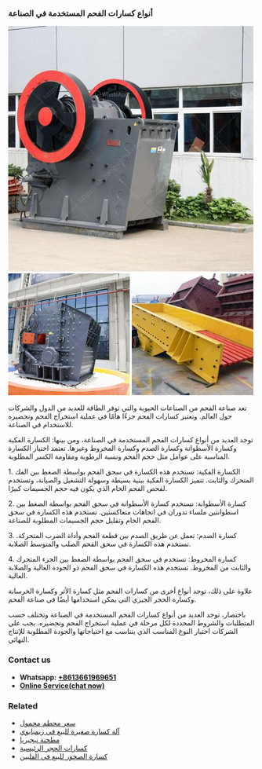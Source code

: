 <h3>أنواع كسارات الفحم المستخدمة في الصناعة</h3><img src='1701746513.jpg' alt=''><p>تعد صناعة الفحم من الصناعات الحيوية والتي توفر الطاقة للعديد من الدول والشركات حول العالم. وتعتبر كسارات الفحم جزءًا هامًا في عملية استخراج الفحم وتحضيره للاستخدام في الصناعة.</p><p>توجد العديد من أنواع كسارات الفحم المستخدمة في الصناعة، ومن بينها: الكسارة الفكية وكسارة الأسطوانة وكسارة الصدم وكسارة المخروط وغيرها. تعتمد اختيار الكسارة المناسبة على عوامل مثل حجم الفحم ونسبة الرطوبة ومقاومة الكسر المطلوبة.</p><p>1. الكسارة الفكية: تستخدم هذه الكسارة في سحق الفحم بواسطة الضغط بين الفك المتحرك والثابت. تتميز الكسارة الفكية ببنية بسيطة وسهولة التشغيل والصيانة، وتستخدم لفحص الفحم الخام الذي يكون فيه حجم الجسيمات كبيرًا.</p><p>2. كسارة الأسطوانة: تستخدم كسارة الأسطوانة في سحق الفحم بواسطة الضغط بين اسطوانتين ملساء تدوران في اتجاهات متعاكستين. تستخدم هذه الكسارة في سحق الفحم الخام وتقليل حجم الجسيمات المطلوبة للصناعة.</p><p>3. كسارة الصدم: تعمل عن طريق الصدم بين قطعة الفحم وأداة الضرب المتحركة. تستخدم هذه الكسارة في سحق الفحم الصلب والمتوسط الصلابة.</p><p>4. كسارة المخروط: تستخدم في سحق الفحم بواسطة الضغط بين الجزء المتحرك والثابت من المخروط. تستخدم هذه الكسارة في سحق الفحم ذو الجودة العالية والصلابة العالية.</p><p>علاوة على ذلك، توجد أنواع أخرى من كسارات الفحم مثل كسارة الأثر وكسارة الخرسانة وكسارة الحجر الجيري التي يمكن استخدامها أيضًا في صناعة الفحم.</p><p>باختصار، توجد العديد من أنواع كسارات الفحم المستخدمة في الصناعة وتختلف حسب المتطلبات والشروط المحددة لكل مرحلة في عملية استخراج الفحم وتحضيره. يجب على الشركات اختيار النوع المناسب الذي يتناسب مع احتياجاتها والجودة المطلوبة للإنتاج النهائي.</p><h3>Contact us</h3><ul><li><strong>Whatsapp:&nbsp;<a href="https://wa.me/8613661969651">+8613661969651</a></strong></li><li><a href="https://swt.shibang-china.com/?git&amp;zhl&amp;أنواع كسارات الفحم المستخدمة في الصناعة"><strong>Online Service(chat now)</strong></a></li></ul><h3>Related</h3><ul><li><a href='سعر محطم محمول.md'>سعر محطم محمول</a></li><li><a href='آلة كسارة صغيرة للبيع في زيمبابوي.md'>آلة كسارة صغيرة للبيع في زيمبابوي</a></li><li><a href='مطحنة نيجيريا.md'>مطحنة نيجيريا</a></li><li><a href='كسارات الحجر الرئيسية.md'>كسارات الحجر الرئيسية</a></li><li><a href='كسارة الصخور للبيع في الفلبين.md'>كسارة الصخور للبيع في الفلبين</a></li></ul>